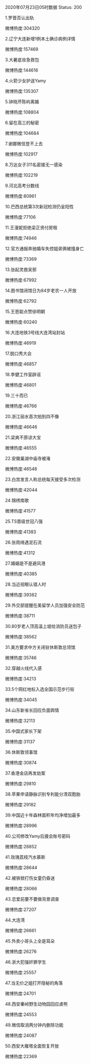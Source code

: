 2020年07月23日05时数据
Status: 200

1.罗晋否认出轨

微博热度:304320

2.辽宁大连新增1例本土确诊病例详情

微博热度:157469

3.大暑底妆急救包

微博热度:144616

4.火箭少女护送Yamy

微博热度:135307

5.钟晓芹陈屿离婚

微博热度:108804

6.留在高三的秘密

微博热度:104684

7.谢娜微信登不上去

微博热度:102917

8.万达女子311名密接无一感染

微博热度:102219

9.河北高考分数线

微博热度:80961

10.巴西总统第3次新冠检测仍呈阳性

微博热度:77106

11.王漫妮拒绝梁正贤付房租

微博热度:74946

12.官方通报奔驰婚车失控姐弟俩被撞身亡

微博热度:73369

13.张起灵救吴邪

微博热度:67992

14.图书馆闭馆日为84岁老农一人开放

微博热度:62792

15.王思聪点赞徐明朝

微博热度:60240

16.大连地铁3号线大连湾站封站

微博热度:46919

17.脱口秀大会

微博热度:46857

18.李健工作室辟谣

微博热度:46801

19.三十而已

微博热度:46766

20.浙江丽水首次拍到四不像

微博热度:46646

21.梁爽不原谅大宝

微博热度:46555

22.安徽巢湖中庙寺被淹

微博热度:46548

23.白宫发言人称总统每天接受多次检测

微博热度:42044

24.锦绣南歌

微博热度:41577

25.TS晋级世冠八强

微博热度:41383

26.张雨绮遇泥石流

微博热度:41312

27.婚姻是不是避风港

微博热度:40385

28.当近视眼认错人时

微博热度:39382

29.外交部提醒在美留学人员加强安全防范

微博热度:38711

30.80岁老人顶高温上堤给消防员送包子

微博热度:38562

31.美方要求中方关闭驻休斯敦总领馆

微博热度:35746

32.穿越火线代入感

微博热度:34213

33.5个网红地标入选全国示范步行街

微博热度:34045

34.山东新省长回应负面舆情

微博热度:32113

35.中国式家长下架

微博热度:31137

36.休斯敦领事馆

微博热度:30874

37.香港金店再发劫案

微博热度:29810

38.苹果申请静脉识别专利能分清双胞胎

微博热度:29182

39.中国近十年森林面积年均净增加最多

微博热度:28996

40.公司修改Yamy后援会账号密码

微博热度:28852

41.玫瑰荔枝汽水慕斯

微博热度:28644

42.被铁锨打伤女童仍昏迷

微博热度:28066

43.恋爱前要不要做背景调查

微博热度:27207

44.大连湾

微博热度:26661

45.外卖小哥头上全是耳朵

微博热度:26276

46.浙大犯强奸罪学生

微博热度:25557

47.当无价之姐打开隐秘的角落

微博热度:24701

48.西安秦岭野生动物园回应虐熊

微博热度:24553

49.微信取消两分钟内删除功能

微博热度:24087

50.西安大雁塔全面恢复开放

微博热度:22369


